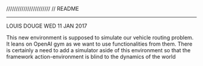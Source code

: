 ///////////////////////
// 	README
_______________________
LOUIS DOUGE WED 11 JAN 2017

This new environment is supposed to simulate our vehicle routing problem.
It leans on OpenAI gym as we want to use functionalities from them.
There is certainly a need to add a simulator aside of this environment so that
the framework action-environment is blind to the dynamics of the world
